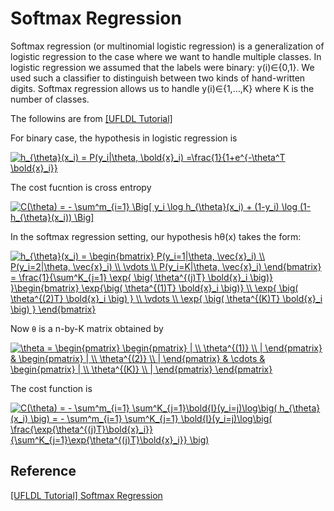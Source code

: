 
# Softmax Regression




Softmax regression (or multinomial logistic regression) is a generalization of logistic regression to the case where we want to handle multiple classes. In logistic regression we assumed that the labels were binary: y(i)∈{0,1}. We used such a classifier to distinguish between two kinds of hand-written digits. Softmax regression allows us to handle y(i)∈{1,…,K} where K is the number of classes.

The followins are from [[UFLDL Tutorial]][Softmax Regression]


For binary case, the hypothesis in logistic regression is


<a href="https://www.codecogs.com/eqnedit.php?latex=h_{\theta}(x_i)&space;=&space;P(y_i|\theta,&space;\bold{x}_i)&space;=\frac{1}{1&plus;e^{-\theta^T&space;\bold{x}_i}}" target="_blank"><img src="https://latex.codecogs.com/gif.latex?h_{\theta}(x_i)&space;=&space;P(y_i|\theta,&space;\bold{x}_i)&space;=\frac{1}{1&plus;e^{-\theta^T&space;\bold{x}_i}}" title="h_{\theta}(x_i) = P(y_i|\theta, \bold{x}_i) =\frac{1}{1+e^{-\theta^T \bold{x}_i}}" /></a>

The cost fucntion is cross entropy

<a href="https://www.codecogs.com/eqnedit.php?latex=C(\theta)&space;=&space;-&space;\sum^m_{i=1}&space;\Big[&space;y_i&space;\log&space;h_{\theta}(x_i)&space;&plus;&space;(1-y_i)&space;\log&space;(1-h_{\theta}(x_i))&space;\Big]" target="_blank"><img src="https://latex.codecogs.com/gif.latex?C(\theta)&space;=&space;-&space;\sum^m_{i=1}&space;\Big[&space;y_i&space;\log&space;h_{\theta}(x_i)&space;&plus;&space;(1-y_i)&space;\log&space;(1-h_{\theta}(x_i))&space;\Big]" title="C(\theta) = - \sum^m_{i=1} \Big[ y_i \log h_{\theta}(x_i) + (1-y_i) \log (1-h_{\theta}(x_i)) \Big]" /></a>


In the softmax regression setting, our hypothesis hθ(x) takes the form:

<a href="https://www.codecogs.com/eqnedit.php?latex=h_{\theta}(x_i)&space;=&space;\begin{bmatrix}&space;P(y_i=1|\theta,&space;\vec{x}_i)&space;\\&space;P(y_i=2|\theta,&space;\vec{x}_i)&space;\\&space;\vdots&space;\\&space;P(y_i=K|\theta,&space;\vec{x}_i)&space;\end{bmatrix}&space;=&space;\frac{1}{\sum^K_{j=1}&space;\exp{&space;\big(&space;\theta^{(j)T}&space;\bold{x}_i&space;\big)}&space;}\begin{bmatrix}&space;\exp{\big(&space;\theta^{(1)T}&space;\bold{x}_i&space;\big)}&space;\\&space;\exp{&space;\big(&space;\theta^{(2)T}&space;\bold{x}_i&space;\big)&space;}&space;\\&space;\vdots&space;\\&space;\exp{&space;\big(&space;\theta^{(K)T}&space;\bold{x}_i&space;\big)&space;}&space;\end{bmatrix}" target="_blank"><img src="https://latex.codecogs.com/gif.latex?h_{\theta}(x_i)&space;=&space;\begin{bmatrix}&space;P(y_i=1|\theta,&space;\vec{x}_i)&space;\\&space;P(y_i=2|\theta,&space;\vec{x}_i)&space;\\&space;\vdots&space;\\&space;P(y_i=K|\theta,&space;\vec{x}_i)&space;\end{bmatrix}&space;=&space;\frac{1}{\sum^K_{j=1}&space;\exp{&space;\big(&space;\theta^{(j)T}&space;\bold{x}_i&space;\big)}&space;}\begin{bmatrix}&space;\exp{\big(&space;\theta^{(1)T}&space;\bold{x}_i&space;\big)}&space;\\&space;\exp{&space;\big(&space;\theta^{(2)T}&space;\bold{x}_i&space;\big)&space;}&space;\\&space;\vdots&space;\\&space;\exp{&space;\big(&space;\theta^{(K)T}&space;\bold{x}_i&space;\big)&space;}&space;\end{bmatrix}" title="h_{\theta}(x_i) = \begin{bmatrix} P(y_i=1|\theta, \vec{x}_i) \\ P(y_i=2|\theta, \vec{x}_i) \\ \vdots \\ P(y_i=K|\theta, \vec{x}_i) \end{bmatrix} = \frac{1}{\sum^K_{j=1} \exp{ \big( \theta^{(j)T} \bold{x}_i \big)} }\begin{bmatrix} \exp{\big( \theta^{(1)T} \bold{x}_i \big)} \\ \exp{ \big( \theta^{(2)T} \bold{x}_i \big) } \\ \vdots \\ \exp{ \big( \theta^{(K)T} \bold{x}_i \big) } \end{bmatrix}" /></a>


Now `θ` is a n-by-K matrix obtained by

<a href="https://www.codecogs.com/eqnedit.php?latex=\theta&space;=&space;\begin{pmatrix}&space;\begin{pmatrix}&space;|&space;\\&space;\theta^{(1)}&space;\\&space;|&space;\end{pmatrix}&space;&&space;\begin{pmatrix}&space;|&space;\\&space;\theta^{(2)}&space;\\&space;|&space;\end{pmatrix}&space;&&space;\cdots&space;&&space;\begin{pmatrix}&space;|&space;\\&space;\theta^{(K)}&space;\\&space;|&space;\end{pmatrix}&space;\end{pmatrix}" target="_blank"><img src="https://latex.codecogs.com/gif.latex?\theta&space;=&space;\begin{pmatrix}&space;\begin{pmatrix}&space;|&space;\\&space;\theta^{(1)}&space;\\&space;|&space;\end{pmatrix}&space;&&space;\begin{pmatrix}&space;|&space;\\&space;\theta^{(2)}&space;\\&space;|&space;\end{pmatrix}&space;&&space;\cdots&space;&&space;\begin{pmatrix}&space;|&space;\\&space;\theta^{(K)}&space;\\&space;|&space;\end{pmatrix}&space;\end{pmatrix}" title="\theta = \begin{pmatrix} \begin{pmatrix} | \\ \theta^{(1)} \\ | \end{pmatrix} & \begin{pmatrix} | \\ \theta^{(2)} \\ | \end{pmatrix} & \cdots & \begin{pmatrix} | \\ \theta^{(K)} \\ | \end{pmatrix} \end{pmatrix}" /></a>


The cost function is

<a href="https://www.codecogs.com/eqnedit.php?latex=C(\theta)&space;=&space;-&space;\sum^m_{i=1}&space;\sum^K_{j=1}\bold{I}(y_i=j)\log\big(&space;h_{\theta}(x_i)&space;\big)&space;=&space;-&space;\sum^m_{i=1}&space;\sum^K_{j=1}&space;\bold{I}(y_i=j)\log\big(&space;\frac{\exp{\theta^{(j)T}\bold{x}_i}}{\sum^K_{j=1}\exp{\theta^{(j)T}\bold{x}_i}}&space;\big)" target="_blank"><img src="https://latex.codecogs.com/gif.latex?C(\theta)&space;=&space;-&space;\sum^m_{i=1}&space;\sum^K_{j=1}\bold{I}(y_i=j)\log\big(&space;h_{\theta}(x_i)&space;\big)&space;=&space;-&space;\sum^m_{i=1}&space;\sum^K_{j=1}&space;\bold{I}(y_i=j)\log\big(&space;\frac{\exp{\theta^{(j)T}\bold{x}_i}}{\sum^K_{j=1}\exp{\theta^{(j)T}\bold{x}_i}}&space;\big)" title="C(\theta) = - \sum^m_{i=1} \sum^K_{j=1}\bold{I}(y_i=j)\log\big( h_{\theta}(x_i) \big) = - \sum^m_{i=1} \sum^K_{j=1} \bold{I}(y_i=j)\log\big( \frac{\exp{\theta^{(j)T}\bold{x}_i}}{\sum^K_{j=1}\exp{\theta^{(j)T}\bold{x}_i}} \big)" /></a>





## Reference



[Softmax Regression]: http://deeplearning.stanford.edu/tutorial/supervised/SoftmaxRegression/support-vector-machines-in-machine-learning
[[UFLDL Tutorial] Softmax Regression](http://deeplearning.stanford.edu/tutorial/supervised/SoftmaxRegression/)


